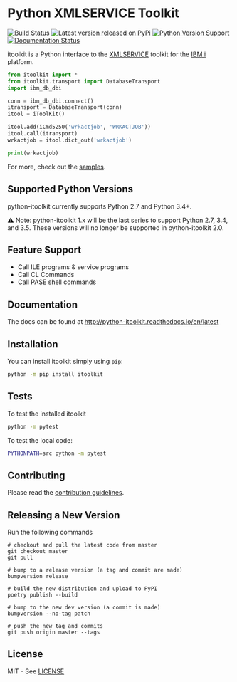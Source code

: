 Python XMLSERVICE Toolkit
=========================

[![Build Status](https://github.com/IBM/python-itoolkit/actions/workflows/build.yml/badge.svg?branch=v1&event=push)](https://github.com/IBM/python-itoolkit/actions/workflows/build.yml)
[![Latest version released on PyPi](https://img.shields.io/pypi/v/itoolkit.svg)](https://pypi.python.org/pypi/itoolkit)
[![Python Version Support](https://img.shields.io/pypi/pyversions/itoolkit.svg)](https://pypi.org/project/itoolkit/)
[![Documentation Status](https://readthedocs.org/projects/python-itoolkit/badge/?version=latest)](https://python-itoolkit.readthedocs.io/en/latest/?badge=latest)


itoolkit is a Python interface to the
[XMLSERVICE](https://github.com/IBM/xmlservice) toolkit for the
[IBM i](https://en.wikipedia.org/wiki/IBM_i) platform.

```python
from itoolkit import *
from itoolkit.transport import DatabaseTransport
import ibm_db_dbi

conn = ibm_db_dbi.connect()
itransport = DatabaseTransport(conn)
itool = iToolKit()

itool.add(iCmd5250('wrkactjob', 'WRKACTJOB'))
itool.call(itransport)
wrkactjob = itool.dict_out('wrkactjob')

print(wrkactjob)
```

For more, check out the [samples](https://python-itoolkit.readthedocs.io/en/latest/examples.html).

Supported Python Versions
-------------------------

python-itoolkit currently supports Python 2.7 and Python 3.4+.

:warning: Note: python-itoolkit 1.x will be the last series to support Python
2.7, 3.4, and 3.5. These versions will no longer be supported in python-itoolkit 2.0.

Feature Support
---------------

- Call ILE programs & service programs
- Call CL Commands
- Call PASE shell commands

Documentation
-------------

The docs can be found at <http://python-itoolkit.readthedocs.io/en/latest>

Installation
------------

You can install itoolkit simply using `pip`:

```bash
python -m pip install itoolkit
```

Tests
-----

To test the installed itoolkit

```bash
python -m pytest
```

To test the local code:

```bash
PYTHONPATH=src python -m pytest
```

Contributing
------------

Please read the [contribution guidelines](https://github.com/IBM/python-itoolkit/blob/main/CONTRIBUTING.md).

Releasing a New Version
-----------------------

Run the following commands

```
# checkout and pull the latest code from master
git checkout master
git pull

# bump to a release version (a tag and commit are made)
bumpversion release

# build the new distribution and upload to PyPI
poetry publish --build

# bump to the new dev version (a commit is made)
bumpversion --no-tag patch

# push the new tag and commits
git push origin master --tags
```

License
-------

MIT - See [LICENSE](https://github.com/IBM/python-itoolkit/blob/main/LICENSE)
